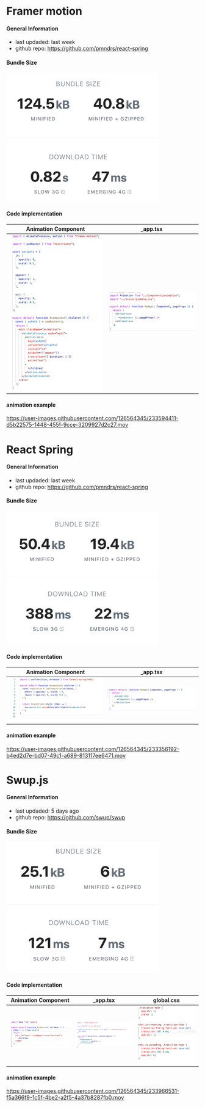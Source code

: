 # Framer motion

#### General Information

- last updaded: last week
- github repo: https://github.com/pmndrs/react-spring

#### Bundle Size

<img src= "./BundleSizeFramerMotion.png" width="400"/>

#### Code implementation

|                      Animation Component                       |                         \_app.tsx                         |
| :------------------------------------------------------------: | :-------------------------------------------------------: |
| <img src= "./AnimationComponentFramerMotion.png" width="400"/> | <img src= "./RootComponentFramerMotion.png" width="400"/> |

#### animation example

https://user-images.githubusercontent.com/126564345/233594411-d5b22575-1448-455f-9cce-3209927d2c27.mov

# React Spring

#### General Information

- last updaded: last week
- github repo: https://github.com/pmndrs/react-spring

#### Bundle Size

<img src= "Screenshot 2023-04-20 at 13.08.02.png" width="400"/>

#### Code implementation

|                       Animation Component                       |                            \_app.tsx                            |
| :-------------------------------------------------------------: | :-------------------------------------------------------------: |
| <img src= "Screenshot 2023-04-20 at 13.26.07.png" width="400"/> | <img src= "Screenshot 2023-04-20 at 13.26.29.png" width="400"/> |

#### animation example

https://user-images.githubusercontent.com/126564345/233356192-b4ed2d7e-bd07-49c1-a689-813117ee6471.mov

# Swup.js
#### General Information 
+ last updaded: 5 days ago
+ github repo: https://github.com/swup/swup

#### Bundle Size 
<img src= "./bundleSizeSwup.png" width="400"/>

#### Code implementation

Animation Component            |  _app.tsx              | global.css
:-------------------------:|:-------------------------:|:-------------------------:
<img src= "./componentSwup.png" width="400"/>  |  <img src= "./appJsSwup.png" width="400"/> | <img src= "./globalCssSwup.png" width="400"/>

#### animation example

https://user-images.githubusercontent.com/126564345/233966531-f5a366f9-1c5f-4be2-a2f5-4a37b8287fb0.mov
